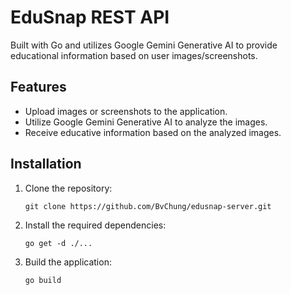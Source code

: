 # EduSnap REST API

Built with Go and utilizes Google Gemini Generative AI to provide educational information based on user images/screenshots.

## Features

- Upload images or screenshots to the application.
- Utilize Google Gemini Generative AI to analyze the images.
- Receive educative information based on the analyzed images.

## Installation

1. Clone the repository:

   ```shell
   git clone https://github.com/BvChung/edusnap-server.git
   ```

2. Install the required dependencies:

   ```shell
   go get -d ./...
   ```

3. Build the application:

   ```shell
   go build
   ```
